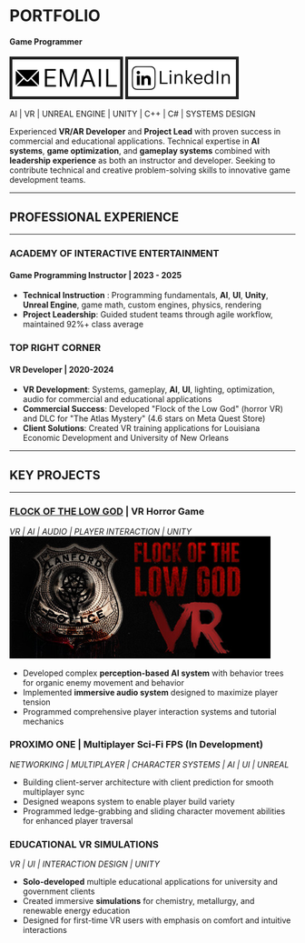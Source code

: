 # PORTFOLIO
#### Game Programmer

[![Email](assets/img/Email.png)](mailto:drewfunderburkbusiness@gmail.com)
[![LinkedIn](assets/img/LinkedIn.png)](https://www.linkedin.com/in/drew-funderburk/)

AI | VR | UNREAL ENGINE | UNITY | C++ | C# | SYSTEMS DESIGN

Experienced **VR/AR Developer** and **Project Lead** with proven success in commercial and educational applications. 
Technical expertise in **AI systems**, **game optimization**, and **gameplay systems** combined with **leadership experience** 
as both an instructor and developer. Seeking to contribute technical and creative problem-solving skills to 
innovative game development teams.

---
## PROFESSIONAL EXPERIENCE
---
### ACADEMY OF INTERACTIVE ENTERTAINMENT
#### Game Programming Instructor | 2023 - 2025
- **Technical Instruction** : Programming fundamentals, **AI**, **UI**, **Unity**, **Unreal Engine**, game math, custom engines, physics, rendering 
- **Project Leadership**: Guided student teams through agile workflow, maintained 92%+ class average

### TOP RIGHT CORNER
#### VR Developer | 2020-2024
- **VR Development**: Systems, gameplay, **AI**, **UI**, lighting, optimization, audio for commercial and educational applications
- **Commercial Success**: Developed "Flock of the Low God" (horror VR) and DLC for "The Atlas Mystery" (4.6 stars on Meta Quest Store)
- **Client Solutions**: Created VR training applications for Louisiana Economic Development and University of New Orleans

---
## KEY PROJECTS
---
### [FLOCK OF THE LOW GOD](https://store.steampowered.com/app/2093550/Flock_of_the_Low_God/) | VR Horror Game
*VR | AI | AUDIO | PLAYER INTERACTION | UNITY*
[![Flock of the Low God Header](assets/img/FlockOfTheLowGodHeader.jpg)](https://store.steampowered.com/app/2093550/Flock_of_the_Low_God/)

- Developed complex **perception-based AI system** with behavior trees for organic enemy movement and behavior
- Implemented **immersive audio system** designed to maximize player tension
- Programmed comprehensive player interaction systems and tutorial mechanics

### PROXIMO ONE | Multiplayer Sci-Fi FPS (In Development)
*NETWORKING | MULTIPLAYER | CHARACTER SYSTEMS | AI | UI | UNREAL*

- Building client-server architecture with client prediction for smooth multiplayer sync
- Designed weapons system to enable player build variety
- Programmed ledge-grabbing and sliding character movement abilities for enhanced player traversal

### EDUCATIONAL VR SIMULATIONS
*VR | UI | INTERACTION DESIGN | UNITY*

- **Solo-developed** multiple educational applications for university and government clients
- Created immersive **simulations** for chemistry, metallurgy, and renewable energy education
- Designed for first-time VR users with emphasis on comfort and intuitive interactions